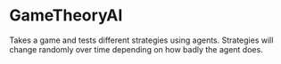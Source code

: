 # GameTheoryAI
Takes a game and tests different strategies using agents.  Strategies will change randomly over time depending on how badly the agent does.
